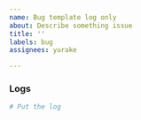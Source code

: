 ```yaml
---
name: Bug template log only
about: Describe something issue
title: ''
labels: bug
assignees: yurake

---
```


### Logs
```bash
# Put the log
```

